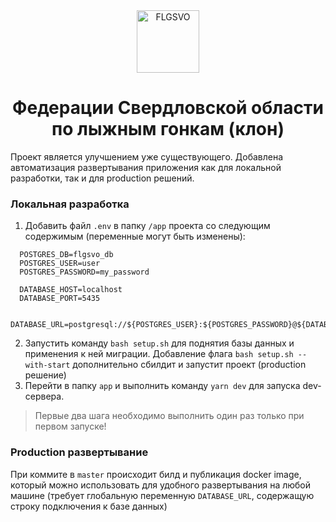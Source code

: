 <div align='center'>
  <a href="https://www.flgsvo.ru">
    <img alt="FLGSVO" src="https://storage.yandexcloud.net/flgso-files/flgso_logo.svg" width="100" />
  </a>
  
  <h1 align="center">
    Федерации Свердловской области по лыжным гонкам (клон)
  </h1>
</div>

Проект является улучшением уже существующего. Добавлена автоматизация развертывания приложения как для локальной разработки, так и для production решений.

### Локальная разработка

1. Добавить файл `.env` в папку `/app` проекта со следующим содержимым (переменные могут быть изменены):

```
  POSTGRES_DB=flgsvo_db                
  POSTGRES_USER=user                   
  POSTGRES_PASSWORD=my_password

  DATABASE_HOST=localhost
  DATABASE_PORT=5435

  DATABASE_URL=postgresql://${POSTGRES_USER}:${POSTGRES_PASSWORD}@${DATABASE_HOST}:${DATABASE_PORT}/${POSTGRES_DB}
```

2. Запустить команду `bash setup.sh` для поднятия базы данных и применения к ней миграции. Добавление флага `bash setup.sh --with-start` дополнительно сбилдит и запустит проект (production решение) 
3. Перейти в папку `app` и выполнить команду `yarn dev` для запуска dev-сервера.

> Первые два шага необходимо выполнить один раз только при первом запуске!

### Production развертывание 

При коммите в `master` происходит билд и публикация docker image, который можно использовать для удобного развертывания на любой машине (требует глобальную переменную `DATABASE_URL`, содержащую строку подключения к базе данных) 
